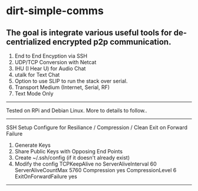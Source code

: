 # dirt-simple-comms

The goal is integrate various useful tools for de-centrialized encrypted p2p communication.
----------------------------
1. End to End Encyption via SSH
2. UDP/TCP Conversion with Netcat
3. IHU (I Hear U) for Audio Chat
4. utalk for Text Chat
5. Option to use SLIP to run the stack over serial.
6. Transport Medium (Internet, Serial, RF)
7. Text Mode Only 
----------------------------
Tested on RPi and Debian Linux.
More to details to follow..

----------------------------
SSH Setup
Configure for Resiliance / Compression / Clean Exit on Forward Failure

1. Generate Keys
2. Share Public Keys with Opposing End Points
3. Create ~/.ssh/config (if it doesn't already exist)
4. Modify the config
TCPKeepAlive no
ServerAliveInterval 60
ServerAliveCountMax 5760
Compression yes
CompressionLevel 6
ExitOnForwardFailure yes
----------------------------
